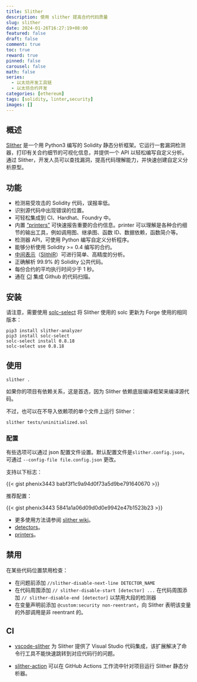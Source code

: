 ```yaml
---
title: Slither
description: 使用 slither 提高合约代码质量
slug: slither
date: 2024-01-26T16:27:19+08:00
featured: false
draft: false
comment: true
toc: true
reward: true
pinned: false
carousel: false
math: false
series:
  - 以太坊开发工具链
  - 以太坊合约开发
categories: [ethereum]
tags: [solidity, linter,security]
images: []
---
```


## 概述

[Slither](https://github.com/crytic/slither) 是一个用 Python3 编写的 Solidity 静态分析框架。它运行一套漏洞检测器，打印有关合约细节的可视化信息，并提供一个 API 以轻松编写自定义分析。通过 Slither，开发人员可以查找漏洞，提高代码理解能力，并快速创建自定义分析原型。

## 功能

- 检测易受攻击的 Solidity 代码，误报率低。
- 识别源代码中出现错误的位置。
- 可轻松集成到 CI、Hardhat、Foundry 中。
- 内置 [“printers”](https://github.com/crytic/slither/wiki/Printer-documentation) 可快速报告重要的合约信息。printer 可以理解是各种合约细节的输出工具，例如调用图、继承图、函数 ID、数据依赖，函数简介等。
- 检测器 API，可使用 Python 编写自定义分析程序。
- 能够分析使用 Solidity >= 0.4 编写的合约。
- [中间表示](https://en.wikipedia.org/wiki/Intermediate_representation)（[SlithIR](https://github.com/trailofbits/slither/wiki/SlithIR)）可进行简单、高精度的分析。
- 正确解析 99.9% 的 Solidity 公共代码。
- 每份合约的平均执行时间少于 1 秒。
- 通在 [CI](https://github.com/marketplace/actions/slither-action) 集成 Github 的代码扫描。

## 安装

请注意，需要使用 [solc-select](https://github.com/crytic/solc-select) 将 Slither 使用的 solc 更新为 Forge 使用的相同版本：

```shell
pip3 install slither-analyzer
pip3 install solc-select
solc-select install 0.8.18
solc-select use 0.8.18
```

## 使用

```shell
slither .
```

如果你的项目有依赖关系，这是首选，因为 Slither 依赖底层编译框架来编译源代码。

不过，也可以在不导入依赖项的单个文件上运行 Slither：

```shell
slither tests/uninitialized.sol
```

### 配置

有些选项可以通过 json 配置文件设置。默认配置文件是`slither.config.json`，可通过 `--config-file file.config.json` 更改。

支持以下标志：

{{< gist phenix3443 babf3f1c9a94d0f73a5d9be791640670 >}}

推荐配置：

{{< gist phenix3443 5841a1a06d09d0d0e9942e47b1523b23 >}}

- 更多使用方法请参阅 [slither wiki](https://github.com/crytic/slither/wiki/Usage)。
- [detectors](https://github.com/crytic/slither/wiki/Detector-Documentation)。
- [printers](https://github.com/crytic/slither/wiki/Printer-documentation)。

## 禁用

在某些代码位置禁用检查：

- 在问题前添加 `//slither-disable-next-line DETECTOR_NAME`
- 在代码周围添加 `// slither-disable-start [detector] ...` 在代码周围添加 `// slither-disable-end [detector]` 以禁用大段的检测器
- 在变量声明前添加 `@custom:security non-reentrant`，向 Slither 表明该变量的外部调用是非 reentrant 的。

## CI

- [vscode-slither](https://marketplace.visualstudio.com/items?itemName=trailofbits.slither-vscode) 为 Slither 提供了 Visual Studio 代码集成，该扩展解决了命令行工具不能快速跳转到对应代码行的问题。

- [slither-action](https://github.com/marketplace/actions/slither-action) 可以在 GitHub Actions 工作流中针对项目运行 Slither 静态分析器。
